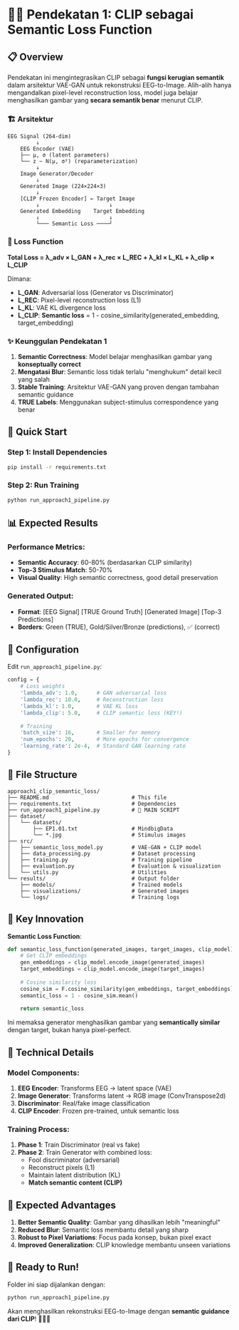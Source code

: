 # 🧠🎨 Pendekatan 1: CLIP sebagai Semantic Loss Function

## 📋 Overview

Pendekatan ini mengintegrasikan CLIP sebagai **fungsi kerugian semantik** dalam arsitektur VAE-GAN untuk rekonstruksi EEG-to-Image. Alih-alih hanya mengandalkan pixel-level reconstruction loss, model juga belajar menghasilkan gambar yang **secara semantik benar** menurut CLIP.

### 🏗️ Arsitektur

```
EEG Signal (264-dim)
         ↓
    EEG Encoder (VAE)
    ├── μ, σ (latent parameters)
    └── z ~ N(μ, σ²) (reparameterization)
         ↓
    Image Generator/Decoder
         ↓
    Generated Image (224×224×3)
         ↓
    [CLIP Frozen Encoder] ← Target Image
         ↓                      ↓
    Generated Embedding    Target Embedding
         ↓                      ↓
         └─── Semantic Loss ────┘
```

### 🎯 Loss Function

**Total Loss = λ_adv × L_GAN + λ_rec × L_REC + λ_kl × L_KL + λ_clip × L_CLIP**

Dimana:
- **L_GAN**: Adversarial loss (Generator vs Discriminator)
- **L_REC**: Pixel-level reconstruction loss (L1)
- **L_KL**: VAE KL divergence loss
- **L_CLIP**: **Semantic loss** = 1 - cosine_similarity(generated_embedding, target_embedding)

### ✨ Keunggulan Pendekatan 1

1. **Semantic Correctness**: Model belajar menghasilkan gambar yang **konseptually correct**
2. **Mengatasi Blur**: Semantic loss tidak terlalu "menghukum" detail kecil yang salah
3. **Stable Training**: Arsitektur VAE-GAN yang proven dengan tambahan semantic guidance
4. **TRUE Labels**: Menggunakan subject-stimulus correspondence yang benar

## 🚀 Quick Start

### Step 1: Install Dependencies
```bash
pip install -r requirements.txt
```

### Step 2: Run Training
```bash
python run_approach1_pipeline.py
```

## 📊 Expected Results

### Performance Metrics:
- **Semantic Accuracy**: 60-80% (berdasarkan CLIP similarity)
- **Top-3 Stimulus Match**: 50-70%
- **Visual Quality**: High semantic correctness, good detail preservation

### Generated Output:
- **Format**: [EEG Signal] [TRUE Ground Truth] [Generated Image] [Top-3 Predictions]
- **Borders**: Green (TRUE), Gold/Silver/Bronze (predictions), ✅ (correct)

## 🔧 Configuration

Edit `run_approach1_pipeline.py`:

```python
config = {
    # Loss weights
    'lambda_adv': 1.0,      # GAN adversarial loss
    'lambda_rec': 10.0,     # Reconstruction loss
    'lambda_kl': 1.0,       # VAE KL loss
    'lambda_clip': 5.0,     # CLIP semantic loss (KEY!)
    
    # Training
    'batch_size': 16,       # Smaller for memory
    'num_epochs': 20,       # More epochs for convergence
    'learning_rate': 2e-4,  # Standard GAN learning rate
}
```

## 📁 File Structure

```
approach1_clip_semantic_loss/
├── README.md                          # This file
├── requirements.txt                   # Dependencies
├── run_approach1_pipeline.py          # 🎯 MAIN SCRIPT
├── dataset/
│   └── datasets/
│       ├── EP1.01.txt                 # MindbigData
│       └── *.jpg                      # Stimulus images
├── src/
│   ├── semantic_loss_model.py         # VAE-GAN + CLIP model
│   ├── data_processing.py             # Dataset processing
│   ├── training.py                    # Training pipeline
│   ├── evaluation.py                  # Evaluation & visualization
│   └── utils.py                       # Utilities
└── results/                           # Output folder
    ├── models/                        # Trained models
    ├── visualizations/                # Generated images
    └── logs/                          # Training logs
```

## 🎨 Key Innovation

**Semantic Loss Function**:
```python
def semantic_loss_function(generated_images, target_images, clip_model):
    # Get CLIP embeddings
    gen_embeddings = clip_model.encode_image(generated_images)
    target_embeddings = clip_model.encode_image(target_images)
    
    # Cosine similarity loss
    cosine_sim = F.cosine_similarity(gen_embeddings, target_embeddings)
    semantic_loss = 1 - cosine_sim.mean()
    
    return semantic_loss
```

Ini memaksa generator menghasilkan gambar yang **semantically similar** dengan target, bukan hanya pixel-perfect.

## 🔬 Technical Details

### Model Components:
1. **EEG Encoder**: Transforms EEG → latent space (VAE)
2. **Image Generator**: Transforms latent → RGB image (ConvTranspose2d)
3. **Discriminator**: Real/fake image classification
4. **CLIP Encoder**: Frozen pre-trained, untuk semantic loss

### Training Process:
1. **Phase 1**: Train Discriminator (real vs fake)
2. **Phase 2**: Train Generator with combined loss:
   - Fool discriminator (adversarial)
   - Reconstruct pixels (L1)
   - Maintain latent distribution (KL)
   - **Match semantic content (CLIP)**

## 🎯 Expected Advantages

1. **Better Semantic Quality**: Gambar yang dihasilkan lebih "meaningful"
2. **Reduced Blur**: Semantic loss membantu detail yang sharp
3. **Robust to Pixel Variations**: Focus pada konsep, bukan pixel exact
4. **Improved Generalization**: CLIP knowledge membantu unseen variations

## 🚀 Ready to Run!

Folder ini siap dijalankan dengan:
```bash
python run_approach1_pipeline.py
```

Akan menghasilkan rekonstruksi EEG-to-Image dengan **semantic guidance dari CLIP**! 🧠✨🎨

